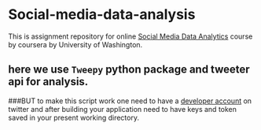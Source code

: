 # Social-media-data-analysis
This is assignment repository for online [Social Media Data Analytics](https://www.coursera.org/learn/social-media-data-analytics) course by coursera by University of Washington.

here we use `Tweepy` python package and tweeter api for analysis.
---
###BUT  to make this script work one need to have a [developer account](https://developer.twitter.com/) on twitter and after building your application need to have keys and token saved in your present working directory.

